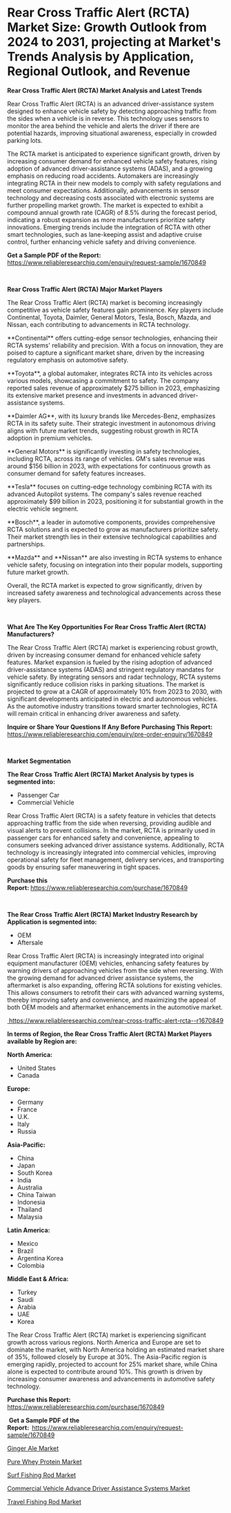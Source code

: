 <p><h1>Rear Cross Traffic Alert (RCTA) Market Size: Growth Outlook from 2024 to 2031, projecting at Market's Trends Analysis by Application, Regional Outlook, and Revenue</h1></p><p><strong>Rear Cross Traffic Alert (RCTA) Market Analysis and Latest Trends</strong></p>
<p><p>Rear Cross Traffic Alert (RCTA) is an advanced driver-assistance system designed to enhance vehicle safety by detecting approaching traffic from the sides when a vehicle is in reverse. This technology uses sensors to monitor the area behind the vehicle and alerts the driver if there are potential hazards, improving situational awareness, especially in crowded parking lots.</p><p>The RCTA market is anticipated to experience significant growth, driven by increasing consumer demand for enhanced vehicle safety features, rising adoption of advanced driver-assistance systems (ADAS), and a growing emphasis on reducing road accidents. Automakers are increasingly integrating RCTA in their new models to comply with safety regulations and meet consumer expectations. Additionally, advancements in sensor technology and decreasing costs associated with electronic systems are further propelling market growth. The market is expected to exhibit a compound annual growth rate (CAGR) of 8.5% during the forecast period, indicating a robust expansion as more manufacturers prioritize safety innovations. Emerging trends include the integration of RCTA with other smart technologies, such as lane-keeping assist and adaptive cruise control, further enhancing vehicle safety and driving convenience.</p></p>
<p><strong>Get a Sample PDF of the Report:&nbsp;</strong> <a href="https://www.reliableresearchiq.com/enquiry/request-sample/1670849?utm_campaign=1124&utm_medium=2&utm_source=Github&utm_content=ia&utm_term=09102024&utm_id=rear-cross-traffic-alert-rcta">https://www.reliableresearchiq.com/enquiry/request-sample/1670849</a></p>
<p>&nbsp;</p>
<p><strong>Rear Cross Traffic Alert (RCTA) Major Market Players</strong></p>
<p><p>The Rear Cross Traffic Alert (RCTA) market is becoming increasingly competitive as vehicle safety features gain prominence. Key players include Continental, Toyota, Daimler, General Motors, Tesla, Bosch, Mazda, and Nissan, each contributing to advancements in RCTA technology.</p><p>**Continental** offers cutting-edge sensor technologies, enhancing their RCTA systems' reliability and precision. With a focus on innovation, they are poised to capture a significant market share, driven by the increasing regulatory emphasis on automotive safety.</p><p>**Toyota**, a global automaker, integrates RCTA into its vehicles across various models, showcasing a commitment to safety. The company reported sales revenue of approximately $275 billion in 2023, emphasizing its extensive market presence and investments in advanced driver-assistance systems.</p><p>**Daimler AG**, with its luxury brands like Mercedes-Benz, emphasizes RCTA in its safety suite. Their strategic investment in autonomous driving aligns with future market trends, suggesting robust growth in RCTA adoption in premium vehicles.</p><p>**General Motors** is significantly investing in safety technologies, including RCTA, across its range of vehicles. GM's sales revenue was around $156 billion in 2023, with expectations for continuous growth as consumer demand for safety features increases.</p><p>**Tesla** focuses on cutting-edge technology combining RCTA with its advanced Autopilot systems. The company's sales revenue reached approximately $99 billion in 2023, positioning it for substantial growth in the electric vehicle segment.</p><p>**Bosch**, a leader in automotive components, provides comprehensive RCTA solutions and is expected to grow as manufacturers prioritize safety. Their market strength lies in their extensive technological capabilities and partnerships.</p><p>**Mazda** and **Nissan** are also investing in RCTA systems to enhance vehicle safety, focusing on integration into their popular models, supporting future market growth.</p><p>Overall, the RCTA market is expected to grow significantly, driven by increased safety awareness and technological advancements across these key players.</p></p>
<p>&nbsp;</p>
<p><strong>What Are The Key Opportunities For Rear Cross Traffic Alert (RCTA) Manufacturers?</strong></p>
<p><p>The Rear Cross Traffic Alert (RCTA) market is experiencing robust growth, driven by increasing consumer demand for enhanced vehicle safety features. Market expansion is fueled by the rising adoption of advanced driver-assistance systems (ADAS) and stringent regulatory mandates for vehicle safety. By integrating sensors and radar technology, RCTA systems significantly reduce collision risks in parking situations. The market is projected to grow at a CAGR of approximately 10% from 2023 to 2030, with significant developments anticipated in electric and autonomous vehicles. As the automotive industry transitions toward smarter technologies, RCTA will remain critical in enhancing driver awareness and safety.</p></p>
<p><strong>Inquire or Share Your Questions If Any Before Purchasing This Report:</strong> <a href="https://www.reliableresearchiq.com/enquiry/pre-order-enquiry/1670849?utm_campaign=1124&utm_medium=2&utm_source=Github&utm_content=ia&utm_term=09102024&utm_id=rear-cross-traffic-alert-rcta">https://www.reliableresearchiq.com/enquiry/pre-order-enquiry/1670849</a></p>
<p>&nbsp;</p>
<p><strong>Market Segmentation</strong></p>
<p><strong>The Rear Cross Traffic Alert (RCTA) Market Analysis by types is segmented into:</strong></p>
<p><ul><li>Passenger Car</li><li>Commercial Vehicle</li></ul></p>
<p><p>Rear Cross Traffic Alert (RCTA) is a safety feature in vehicles that detects approaching traffic from the side when reversing, providing audible and visual alerts to prevent collisions. In the market, RCTA is primarily used in passenger cars for enhanced safety and convenience, appealing to consumers seeking advanced driver assistance systems. Additionally, RCTA technology is increasingly integrated into commercial vehicles, improving operational safety for fleet management, delivery services, and transporting goods by ensuring safer maneuvering in tight spaces.</p></p>
<p><strong>Purchase this Report:&nbsp;</strong><a href="https://www.reliableresearchiq.com/purchase/1670849?utm_campaign=1124&utm_medium=2&utm_source=Github&utm_content=ia&utm_term=09102024&utm_id=rear-cross-traffic-alert-rcta">https://www.reliableresearchiq.com/purchase/1670849</a></p>
<p>&nbsp;</p>
<p><strong>The Rear Cross Traffic Alert (RCTA) Market Industry Research by Application is segmented into:</strong></p>
<p><ul><li>OEM</li><li>Aftersale</li></ul></p>
<p><p>Rear Cross Traffic Alert (RCTA) is increasingly integrated into original equipment manufacturer (OEM) vehicles, enhancing safety features by warning drivers of approaching vehicles from the side when reversing. With the growing demand for advanced driver assistance systems, the aftermarket is also expanding, offering RCTA solutions for existing vehicles. This allows consumers to retrofit their cars with advanced warning systems, thereby improving safety and convenience, and maximizing the appeal of both OEM models and aftermarket enhancements in the automotive market.</p></p>
<p><a href="https://www.reliableresearchiq.com/rear-cross-traffic-alert-rcta--r1670849?utm_campaign=1124&utm_medium=2&utm_source=Github&utm_content=ia&utm_term=09102024&utm_id=rear-cross-traffic-alert-rcta">&nbsp;https://www.reliableresearchiq.com/rear-cross-traffic-alert-rcta--r1670849</a></p>
<p><strong>In terms of Region, the Rear Cross Traffic Alert (RCTA) Market Players available by Region are:</strong></p>
<p>
    <p> <strong> North America: </strong>
        <ul>
            <li>United States</li>
            <li>Canada</li>
        </ul>
        </p> 
    <p> <strong> Europe: </strong>
        <ul>
            <li>Germany</li>
            <li>France</li>
            <li>U.K.</li>
            <li>Italy</li>
            <li>Russia</li>
        </ul>
        </p> 
    <p> <strong> Asia-Pacific: </strong>
        <ul>
            <li>China</li>
            <li>Japan</li>
            <li>South Korea</li>
            <li>India</li>
            <li>Australia</li>
            <li>China Taiwan</li>
            <li>Indonesia</li>
            <li>Thailand</li>
            <li>Malaysia</li>
        </ul>
        </p> 
    <p> <strong> Latin America: </strong>
        <ul>
            <li>Mexico</li>
            <li>Brazil</li>
            <li>Argentina Korea</li>
            <li>Colombia</li>
        </ul>
        </p> 
    <p> <strong> Middle East & Africa: </strong>
        <ul>
            <li>Turkey</li>
            <li>Saudi</li>
            <li>Arabia</li>
            <li>UAE</li>
            <li>Korea</li>
        </ul>
    </p>
    </p>
<p><p>The Rear Cross Traffic Alert (RCTA) market is experiencing significant growth across various regions. North America and Europe are set to dominate the market, with North America holding an estimated market share of 35%, followed closely by Europe at 30%. The Asia-Pacific region is emerging rapidly, projected to account for 25% market share, while China alone is expected to contribute around 10%. This growth is driven by increasing consumer awareness and advancements in automotive safety technology.</p></p>
<p><strong>Purchase this Report: </strong><a href="https://www.reliableresearchiq.com/purchase/1670849?utm_campaign=1124&utm_medium=2&utm_source=Github&utm_content=ia&utm_term=09102024&utm_id=rear-cross-traffic-alert-rcta">https://www.reliableresearchiq.com/purchase/1670849</a></p>
<p>&nbsp;<strong>Get a Sample PDF of the Report:&nbsp;&nbsp;</strong><a href="https://www.reliableresearchiq.com/enquiry/request-sample/1670849?utm_campaign=1124&utm_medium=2&utm_source=Github&utm_content=ia&utm_term=09102024&utm_id=rear-cross-traffic-alert-rcta">https://www.reliableresearchiq.com/enquiry/request-sample/1670849</a></p>
<p><strong></strong></p>
<p><p><a href="https://issuu.com/reportprime-2/docs/ginger-ale-market-size-2030.pptx_0becf308bbc67c?utm_campaign=1124&utm_medium=2&utm_source=Github&utm_content=ia&utm_term=09102024&utm_id=rear-cross-traffic-alert-rcta">Ginger Ale Market</a></p><p><a href="https://issuu.com/reportprime-2/docs/pure-whey-protein-market-size-2030._ebabed41904cd7?utm_campaign=1124&utm_medium=2&utm_source=Github&utm_content=ia&utm_term=09102024&utm_id=rear-cross-traffic-alert-rcta">Pure Whey Protein Market</a></p><p><a href="https://www.linkedin.com/pulse/future-innovation-global-surf-fishing-rod-market-growth-opportunities-v6xue?utm_campaign=1124&utm_medium=2&utm_source=Github&utm_content=ia&utm_term=09102024&utm_id=rear-cross-traffic-alert-rcta">Surf Fishing Rod Market</a></p><p><a href="https://github.com/MegiMusaj575/Market-Research-Report-List-1/blob/main/commercial-vehicle-advance-driver-assistance-systems-market.md?utm_campaign=1124&utm_medium=2&utm_source=Github&utm_content=ia&utm_term=09102024&utm_id=rear-cross-traffic-alert-rcta">Commercial Vehicle Advance Driver Assistance Systems Market</a></p><p><a href="https://www.linkedin.com/pulse/opportunities-challenges-travel-fishing-rod-market-strategic-o9a4e?utm_campaign=1124&utm_medium=2&utm_source=Github&utm_content=ia&utm_term=09102024&utm_id=rear-cross-traffic-alert-rcta">Travel Fishing Rod Market</a></p></p>